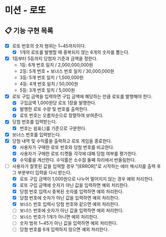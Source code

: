 # 미션 - 로또

## 📋 기능 구현 목록

- [x] 로또 번호의 숫자 범위는 1~45까지이다.
  - [x] 1개의 로또를 발행할 때 중복되지 않는 6개의 숫자를 뽑는다.
- [x] 1등부터 5등까지 당첨자 기준과 금액을 정한다.
  - 1등: 6개 번호 일치 / 2,000,000,000원
  - 2등: 5개 번호 + 보너스 번호 일치 / 30,000,000원
  - 3등: 5개 번호 일치 / 1,500,000원
  - 4등: 4개 번호 일치 / 50,000원
  - 5등: 3개 번호 일치 / 5,000원
- [x] 로또 구입 금액을 입력하면 구입 금액에 해당하는 만큼 로또를 발행해야 한다.
  - [x] 구입금액 1,000원당 로또 1장을 발행한다.
  - [x] 발행한 로또 수량 및 번호를 출력한다. 
  - [x] 로또 번호는 오름차순으로 정렬하여 보여준다.
- [x] 당첨 번호를 입력받는다.
  - [x] 번호는 쉼표(,)를 기준으로 구분한다.
- [x] 보너스 번호를 입력받는다.
- [x] 당첨 내역 및 수익률을 출력하고 로또 게임을 종료한다.
  - [x] 사용자가 구매한 로또 번호와 당첨 번호를 비교한다.
  - [x] 사용자가 구매한 로또 티켓들 각각에 대해 당첨 여부를 평가한다.
  - [x] 수익률을 계산한다. 수익률은 소수점 둘째 자리에서 반올림한다.
- [ ] 사용자가 잘못된 값을 입력할 경우 "[ERROR]"로 시작하는 에러 메시지를 출력 후 그 부분부터 입력을 다시 받는다.
  - [x] 로또 구입 금액이 1,000원으로 나누어 떨어지지 않는 경우 예외 처리한다.
  - [x] 로또 구입 금액에 숫자가 아닌 값을 입력하면 예외 처리한다.
  - [x] 당첨 번호 입력시 중복된 숫자를 입력하면 예외 처리한다.
  - [x] 당첨 번호에 숫자가 아닌 값을 입력하면 예외 처리한다.
  - [x] 보너스 번호 입력시 당첨 번호와 같으면 예외 처리한다.
  - [ ] 보너스 번호에 숫자가 아닌 값을 입력하면 예외 처리한다.
  - [ ] 보너스 번호가 1개가 아니면 예외 처리한다.
  - [ ] 숫자 범위 1~45가 아닌 값을 입력하면 예외 처리한다.
  - [ ] 당첨 번호를 6개 입력하지 않으면 예외 처리한다.